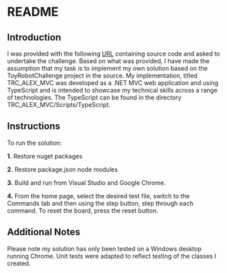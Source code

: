 # README #

## Introduction

I was provided with the following [URL](https://bitbucket.org/simonpb/toy-robot-challenge/wiki/Home) containing source code and asked to undertake the challenge. Based on what was provided, I have made the assumption that my task is to implement my own solution based on the ToyRobotChallenge project in the source. My implementation, titled TRC_ALEX_MVC was developed as a .NET MVC web application and using TypeScript and is intended to showcase my technical skills across a range of technologies. The TypeScript can be found in the directory TRC_ALEX_MVC/Scripts/TypeScript.

## Instructions

To run the solution:

**1.** Restore nuget packages

**2.** Restore package.json node modules

**3.** Build and run from Visual Studio and Google Chrome. 

**4.** From the home page, select the desired test file, switch to the Commands tab and then using the step button, step through each command. To reset the board, press the reset button.

## Additional Notes

Please note my solution has only been tested on a Windows desktop running Chrome. Unit tests were adapted to reflect testing of the classes I created.
